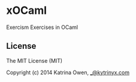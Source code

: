 # xOCaml

Exercism Exercises in OCaml
## License
The MIT License (MIT)

Copyright (c) 2014 Katrina Owen, _@kytrinyx.com
